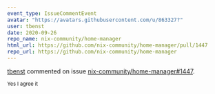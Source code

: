 ```yaml
---
event_type: IssueCommentEvent
avatar: "https://avatars.githubusercontent.com/u/863327?"
user: tbenst
date: 2020-09-26
repo_name: nix-community/home-manager
html_url: https://github.com/nix-community/home-manager/pull/1447
repo_url: https://github.com/nix-community/home-manager
---
```


<a href='https://github.com/tbenst' target='_blank'>tbenst</a> commented on issue <a href='https://github.com/nix-community/home-manager/pull/1447' target='_blank'>nix-community/home-manager#1447</a>.

<small>Yes I agree it